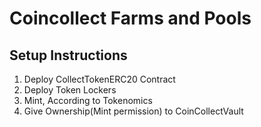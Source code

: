 # Coincollect Farms and Pools

## Setup Instructions

1. Deploy CollectTokenERC20 Contract
2. Deploy Token Lockers
3. Mint, According to Tokenomics
4. Give Ownership(Mint permission) to CoinCollectVault
